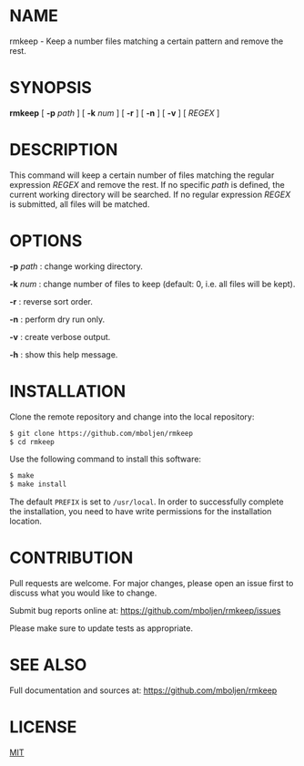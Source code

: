 # NAME

rmkeep - Keep a number files matching a certain pattern and remove the rest.


# SYNOPSIS

**rmkeep** [ **-p** _path_ ] [ **-k** _num_ ] [ **-r** ] [ **-n** ] [ **-v** ] [ _REGEX_ ]


# DESCRIPTION

This command will keep a certain number of files matching the regular expression _REGEX_ and remove the rest.  If no specific _path_ is defined, the current working directory will be searched.  If no regular expression _REGEX_ is submitted, all files will be matched.


# OPTIONS

**-p** _path_
: change working directory.

**-k** _num_
: change number of files to keep (default: 0, i.e. all files will be kept).

**-r**
: reverse sort order.

**-n**
: perform dry run only.

**-v**
: create verbose output.

**-h**
: show this help message.


# INSTALLATION

Clone the remote repository and change into the local repository:

```bash
$ git clone https://github.com/mboljen/rmkeep
$ cd rmkeep
```

Use the following command to install this software:

```bash
$ make
$ make install
```

The default `PREFIX` is set to `/usr/local`.  In order to successfully complete the installation, you need to have write permissions for the installation location.


# CONTRIBUTION

Pull requests are welcome.  For major changes, please open an issue first to discuss what you would like to change.

Submit bug reports online at: <https://github.com/mboljen/rmkeep/issues>

Please make sure to update tests as appropriate.


# SEE ALSO

Full documentation and sources at: <https://github.com/mboljen/rmkeep>


# LICENSE

[MIT](https://choosealicense.com/licenses/mit/)
